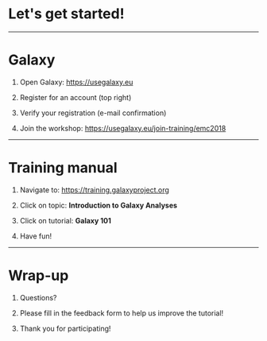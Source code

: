 # Let's get started!

---

# Galaxy

1. Open Galaxy: https://usegalaxy.eu

2. Register for an account (top right)

3. Verify your registration (e-mail confirmation)

3. Join the workshop: https://usegalaxy.eu/join-training/emc2018


---

# Training manual

1. Navigate to: https://training.galaxyproject.org

2. Click on topic: **Introduction to Galaxy Analyses**

3. Click on tutorial: **Galaxy 101**

4. Have fun!

---

# Wrap-up

1. Questions?

2. Please fill in the feedback form to help us improve the tutorial!

3. Thank you for participating!


